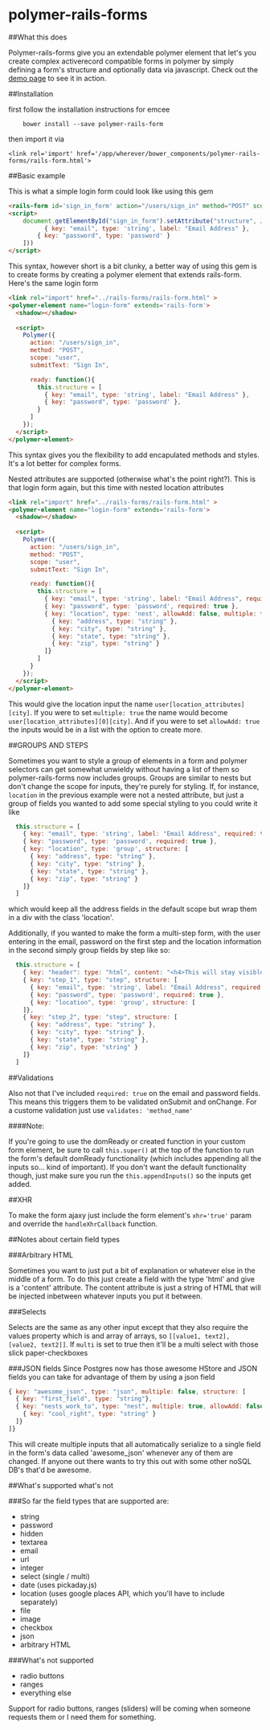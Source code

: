 polymer-rails-forms
===================
##What this does

Polymer-rails-forms give you an extendable polymer element that let's you create complex 
activerecord compatible forms in polymer by simply defining a form's structure and 
optionally data via javascript. Check out the <a href='http://deadlykitten.com/polymer-rails-forms'>demo page</a>
to see it in action. 

##Installation

first follow the installation instructions for emcee

```
	bower install --save polymer-rails-form
```

then import it via 

```
<link rel='import' href='/app/wherever/bower_components/polymer-rails-forms/rails-form.html'>
```

##Basic example

This is what a simple login form could look like using this gem

```html
<rails-form id='sign_in_form' action="/users/sign_in" method="POST" scope="user" submitText="Sign In"></rails-form>
<script>
	document.getElementById("sign_in_form").setAttribute("structure", JSON.stringify([
		  { key: "email", type: 'string', label: "Email Address" },
    	{ key: "password", type: 'password' }
    ]))
</script>
```

This syntax, however short is a bit clunky, a better way of using this gem is to create forms by creating a 
polymer element that extends rails-form. Here's the same login form


```html
<link rel="import" href="../rails-forms/rails-form.html" >
<polymer-element name="login-form" extends='rails-form'>
  <shadow></shadow>
  
  <script>
    Polymer({
      action: "/users/sign_in",
      method: "POST",
      scope: "user",
      submitText: "Sign In",

      ready: function(){
        this.structure = [
          { key: "email", type: 'string', label: "Email Address" },
          { key: "password", type: 'password' },
        }               
      ]
    });
  </script>
</polymer-element>
```

This syntax gives you the flexibility to add encapulated methods and styles. It's a lot 
better for complex forms. 

Nested attributes are supported (otherwise what's the point right?). This is that login form 
again, but this time with nested location attributes

```html
<link rel="import" href="../rails-forms/rails-form.html" >
<polymer-element name="login-form" extends='rails-form'>
  <shadow></shadow>
  
  <script>
    Polymer({
      action: "/users/sign_in",
      method: "POST",
      scope: "user",
      submitText: "Sign In",

      ready: function(){
        this.structure = [
          { key: "email", type: 'string', label: "Email Address", required: true },
          { key: "password", type: 'password', required: true },
          { key: "location", type: 'nest', allowAdd: false, multiple: false, structure: [
            { key: "address", type: "string" },
            { key: "city", type: "string" },
            { key: "state", type: "string" },
            { key: "zip", type: "string" }
          ]}
        ]            
      }
    });
  </script>
</polymer-element>
```

This would give the location input the name ```user[location_attributes][city]```. If you were 
to set ```multiple: true``` the name would become ```user[location_attributes][0][city]```. And if 
you were to set ```allowAdd: true``` the inputs would be in a list with the option to create more. 


##GROUPS AND STEPS

Sometimes you want to style a group of elements in a form and polymer selectors can get somewhat 
unwieldy without having a list of them so polymer-rails-forms now includes groups. Groups are similar to 
nests but don't change the scope for inputs, they're purely for styling. If, for instance, ```location```
in the previous example were not a nested attribute, but just a group of fields you wanted to add some special
styling to you could write it like

```javascript
  this.structure = [
    { key: "email", type: 'string', label: "Email Address", required: true },
    { key: "password", type: 'password', required: true },
    { key: "location", type: 'group', structure: [
      { key: "address", type: "string" },
      { key: "city", type: "string" },
      { key: "state", type: "string" },
      { key: "zip", type: "string" }
    ]}
  ]
```

which would keep all the address fields in the default scope but wrap them in a div with the class 'location'.

Additionally, if you wanted to make the form a multi-step form, with the user entering in the email, password 
on the first step and the location information in the second simply group fields by step like so:

```javascript
  this.structure = [
    { key: "header": type: "html", content: "<h4>This will stay visible because it's outside of the steps</h4>" },
    { key: "step_1", type: "step", structure: [
      { key: "email", type: 'string', label: "Email Address", required: true },
      { key: "password", type: 'password', required: true },
      { key: "location", type: 'group', structure: [
    ]},
    { key: "step_2", type: "step", structure: [
      { key: "address", type: "string" },
      { key: "city", type: "string" },
      { key: "state", type: "string" },
      { key: "zip", type: "string" }
    ]}
  ]
```

##Validations

Also not that I've included ```required: true``` on the email and password fields. This means this triggers
them to be validated onSubmit and onChange. For a custome validation just use ```validates: 'method_name'```

####Note:

If you're going to use the domReady or created function in your custom form element, be sure to call
```this.super()``` at the top of the function to run the form's default domReady functionality 
(which includes appending all the inputs so... kind of important). If you don't want the default 
functionality though, just make sure you run the ```this.appendInputs()``` so the inputs get added. 

##XHR

To make the form ajaxy just include the form element's ```xhr='true'``` param 
and override the ```handleXhrCallback``` function. 

##Notes about certain field types

###Arbitrary HTML

Sometimes you want to just put a bit of explanation or whatever else in the middle of a form. To
do this just create a field with the type 'html' and give is a 'content' attribute. The content attribute is 
just a string of HTML that will be injected inbetween whatever inputs you put it between. 

###Selects

Selects are the same as any other input except that they also require the values property which is and array of 
arrays, so ```[[value1, text2], [value2, text2]]```. If ```multi``` is set to true then it'll be a multi select 
with those slick paper-checkboxes

###JSON fields
Since Postgres now has those awesome HStore and JSON fields you can take for advantage of them by using a json field 

```javascript
{ key: "awesome_json", type: "json", multiple: false, structure: [
  { key: "first_field", type: "string"},
  { key: "nests_work_to", type: "nest", multiple: true, allowAdd: false, structure: [
    { key: "cool_right", type: "string" }
  ]}
]} 
```
This will create multiple inputs that all automatically serialize to a single field in the form's data called 
'awesome_json' whenever any of them are changed. If anyone out there wants to try this out with some other noSQL 
DB's that'd be awesome.


##What's supported what's not

###So far the field types that are supported are:

* string
* password
* hidden
* textarea
* email
* url
* integer
* select (single / multi)
* date (uses pickaday.js)
* location (uses google places API, which you'll have to include separately)
* file 
* image 
* checkbox
* json 
* arbitrary HTML

###What's not supported 

* radio buttons
* ranges
* everything else

Support for radio buttons, ranges (sliders) will be coming when someone requests them or I
need them for something.  

